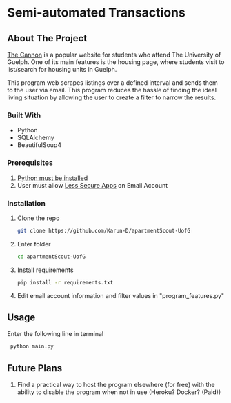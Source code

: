 <!-- PROJECT Title -->
# Semi-automated Transactions

<!-- ABOUT THE PROJECT -->
## About The Project

[The Cannon](https://www.thecannon.ca/) is a popular website for students who attend The University of Guelph. One of its main features is the housing page, where students visit to list/search for housing units in Guelph. 

This program web scrapes listings over a defined interval and sends them to the user via email. This program reduces the hassle of finding the ideal living situation by allowing the user to create a filter to narrow the results.

### Built With

* Python
* SQLAlchemy
* BeautifulSoup4

### Prerequisites

1. [Python must be installed](https://www.python.org/downloads/)
2. User must allow [Less Secure Apps](https://myaccount.google.com/lesssecureapps) on Email Account

### Installation

1. Clone the repo
   ```sh
   git clone https://github.com/Karun-D/apartmentScout-UofG
   ```
2. Enter folder
   ```sh
   cd apartmentScout-UofG
   ```
3. Install requirements
   ```sh
   pip install -r requirements.txt
   ```
4. Edit email account information and filter values in "program_features.py"

<!-- USAGE EXAMPLES -->
## Usage

Enter the following line in terminal
  ```sh
   python main.py
   ```

<!-- ROADMAP -->
## Future Plans

1. Find a practical way to host the program elsewhere (for free) with the ability to disable the program when not in use (Heroku? Docker? (Paid))
